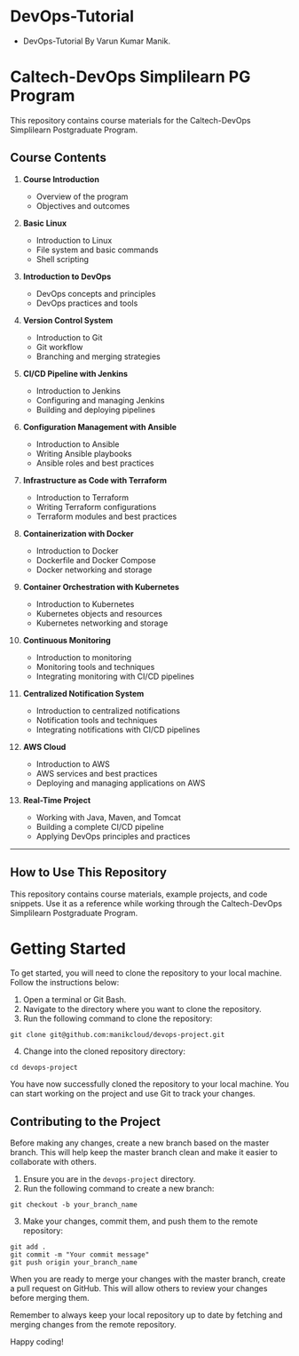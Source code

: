 # DevOps-Tutorial

- DevOps-Tutorial By Varun Kumar Manik.

# Caltech-DevOps Simplilearn PG Program

This repository contains course materials for the Caltech-DevOps Simplilearn Postgraduate Program.

## Course Contents

1. **Course Introduction**
   - Overview of the program
   - Objectives and outcomes

2. **Basic Linux**
   - Introduction to Linux
   - File system and basic commands
   - Shell scripting

3. **Introduction to DevOps**
   - DevOps concepts and principles
   - DevOps practices and tools

4. **Version Control System**
   - Introduction to Git
   - Git workflow
   - Branching and merging strategies

5. **CI/CD Pipeline with Jenkins**
   - Introduction to Jenkins
   - Configuring and managing Jenkins
   - Building and deploying pipelines

6. **Configuration Management with Ansible**
   - Introduction to Ansible
   - Writing Ansible playbooks
   - Ansible roles and best practices

7. **Infrastructure as Code with Terraform**
   - Introduction to Terraform
   - Writing Terraform configurations
   - Terraform modules and best practices

8. **Containerization with Docker**
   - Introduction to Docker
   - Dockerfile and Docker Compose
   - Docker networking and storage

9. **Container Orchestration with Kubernetes**
   - Introduction to Kubernetes
   - Kubernetes objects and resources
   - Kubernetes networking and storage

10. **Continuous Monitoring**
    - Introduction to monitoring
    - Monitoring tools and techniques
    - Integrating monitoring with CI/CD pipelines

11. **Centralized Notification System**
    - Introduction to centralized notifications
    - Notification tools and techniques
    - Integrating notifications with CI/CD pipelines

12. **AWS Cloud**
    - Introduction to AWS
    - AWS services and best practices
    - Deploying and managing applications on AWS

13. **Real-Time Project**
    - Working with Java, Maven, and Tomcat
    - Building a complete CI/CD pipeline
    - Applying DevOps principles and practices

---------------------------------------------------------------------------------------------------
## How to Use This Repository

This repository contains course materials, example projects, and code snippets. Use it as a reference while working through the Caltech-DevOps Simplilearn Postgraduate Program.



# Getting Started

To get started, you will need to clone the repository to your local machine. Follow the instructions below:

1. Open a terminal or Git Bash.
2. Navigate to the directory where you want to clone the repository.
3. Run the following command to clone the repository:

```
git clone git@github.com:manikcloud/devops-project.git
```

4. Change into the cloned repository directory:
```
cd devops-project
```


You have now successfully cloned the repository to your local machine. You can start working on the project and use Git to track your changes.

## Contributing to the Project

Before making any changes, create a new branch based on the master branch. This will help keep the master branch clean and make it easier to collaborate with others.

1. Ensure you are in the `devops-project` directory.
2. Run the following command to create a new branch:

```
git checkout -b your_branch_name
```
3. Make your changes, commit them, and push them to the remote repository:
```
git add .
git commit -m "Your commit message"
git push origin your_branch_name
```


When you are ready to merge your changes with the master branch, create a pull request on GitHub. This will allow others to review your changes before merging them.

Remember to always keep your local repository up to date by fetching and merging changes from the remote repository.

Happy coding!

